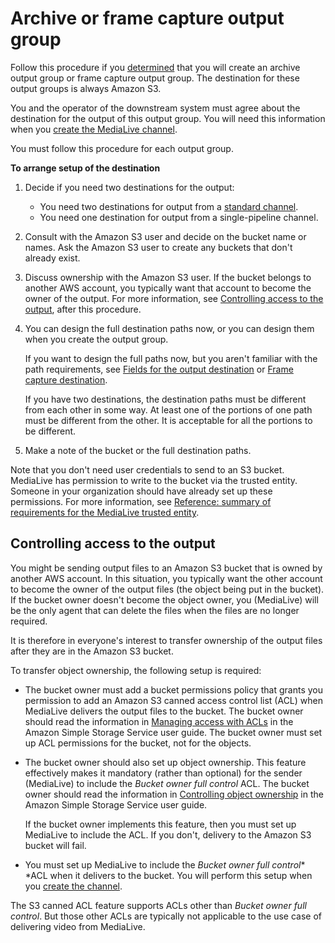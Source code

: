 # Archive or frame capture output group<a name="origin-server-s3"></a>

Follow this procedure if you [determined](identify-downstream-system.md) that you will create an archive output group or frame capture output group\. The destination for these output groups is always Amazon S3\. 

You and the operator of the downstream system must agree about the destination for the output of this output group\. You will need this information when you [create the MediaLive channel](creating-archive-output-group.md)\.

You must follow this procedure for each output group\.

**To arrange setup of the destination**

1. Decide if you need two destinations for the output: 
   + You need two destinations for output from a [standard channel](plan-redundancy.md)\.
   + You need one destination for output from a single\-pipeline channel\.

1. Consult with the Amazon S3 user and decide on the bucket name or names\. Ask the Amazon S3 user to create any buckets that don't already exist\. 

1. Discuss ownership with the Amazon S3 user\. If the bucket belongs to another AWS account, you typically want that account to become the owner of the output\. For more information, see [Controlling access to the output](#setting-dss-archive-canned-acl), after this procedure\.

1. You can design the full destination paths now, or you can design them when you create the output group\.

   If you want to design the full paths now, but you aren't familiar with the path requirements, see [Fields for the output destination](archive-destinations.md) or [Frame capture destination](framecapture-destinations.md)\.

   If you have two destinations, the destination paths must be different from each other in some way\. At least one of the portions of one path must be different from the other\. It is acceptable for all the portions to be different\. 

1. Make a note of the bucket or the full destination paths\.

Note that you don't need user credentials to send to an S3 bucket\. MediaLive has permission to write to the bucket via the trusted entity\. Someone in your organization should have already set up these permissions\. For more information, see [Reference: summary of requirements for the MediaLive trusted entity](trusted-entity-requirements.md)\.

## Controlling access to the output<a name="setting-dss-archive-canned-acl"></a>

You might be sending output files to an Amazon S3 bucket that is owned by another AWS account\. In this situation, you typically want the other account to become the owner of the output files \(the object being put in the bucket\)\. If the bucket owner doesn't become the object owner, you \(MediaLive\) will be the only agent that can delete the files when the files are no longer required\.

It is therefore in everyone's interest to transfer ownership of the output files after they are in the Amazon S3 bucket\.

To transfer object ownership, the following setup is required:
+ The bucket owner must add a bucket permissions policy that grants you permission to add an Amazon S3 canned access control list \(ACL\) when MediaLive delivers the output files to the bucket\. The bucket owner should read the information in [Managing access with ACLs](https://docs.aws.amazon.com/AmazonS3/latest/userguide/acls) in the Amazon Simple Storage Service user guide\. The bucket owner must set up ACL permissions for the bucket, not for the objects\. 
+ The bucket owner should also set up object ownership\. This feature effectively makes it mandatory \(rather than optional\) for the sender \(MediaLive\) to include the *Bucket owner full control* ACL\. The bucket owner should read the information in [Controlling object ownership](https://docs.aws.amazon.com/AmazonS3/latest/userguide/about-object-ownership) in the Amazon Simple Storage Service user guide\.

  If the bucket owner implements this feature, then you must set up MediaLive to include the ACL\. If you don't, delivery to the Amazon S3 bucket will fail\.
+ You must set up MediaLive to include the *Bucket owner full control** *ACL when it delivers to the bucket\. You will perform this setup when you [create the channel](archive-destinations.md)\.

The S3 canned ACL feature supports ACLs other than *Bucket owner full control*\. But those other ACLs are typically not applicable to the use case of delivering video from MediaLive\.